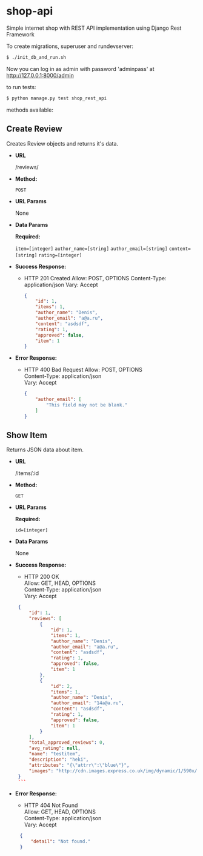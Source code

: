 # shop-api
Simple internet shop with REST API implementation using Django Rest Framework

To create migrations, superuser and rundevserver:

```bash
$ ./init_db_and_run.sh
```

Now you can log in as admin with password 'adminpass' at http://127.0.0.1:8000/admin

to run tests:
``` bash
$ python manage.py test shop_rest_api
```

methods available:

**Create Review**
----
  Creates Review objects and returns it's data.

* **URL**

  /reviews/

* **Method:**

  `POST`
  
*  **URL Params**

   None
 

* **Data Params**

   **Required:**
 
   `item=[integer]`
   `author_name=[string]`
   `author_email=[string]`
   `content=[string]`
   `rating=[integer]`

* **Success Response:**

  * HTTP 201 Created
    Allow: POST, OPTIONS
    Content-Type: application/json
    Vary: Accept

    ```json
    {
        "id": 1,
        "items": 1,
        "author_name": "Denis",
        "author_email": "a@a.ru",
        "content": "asdsdf",
        "rating": 1,
        "approved": false,
        "item": 1
    }
    ```
 
* **Error Response:**

  * HTTP 400 Bad Request
    Allow: POST, OPTIONS<br>
    Content-Type: application/json<br>
    Vary: Accept

    ```json
    {
        "author_email": [
            "This field may not be blank."
        ]
    }
    ```

**Show Item**
----
  Returns JSON data about item.

* **URL**

  /items/:id

* **Method:**

  `GET`
  
*  **URL Params**

   **Required:**
 
   `id=[integer]`


* **Data Params**

    None

* **Success Response:**

    * HTTP 200 OK<br>
      Allow: GET, HEAD, OPTIONS<br>
      Content-Type: application/json<br>
      Vary: Accept

     ```json
      {
          "id": 1,
          "reviews": [
              {
                  "id": 1,
                  "items": 1,
                  "author_name": "Denis",
                  "author_email": "a@a.ru",
                  "content": "asdsdf",
                  "rating": 1,
                  "approved": false,
                  "item": 1
              },
              {
                  "id": 2,
                  "items": 1,
                  "author_name": "Denis",
                  "author_email": "14a@a.ru",
                  "content": "asdsdf",
                  "rating": 1,
                  "approved": false,
                  "item": 1
              }
          ],
          "total_approved_reviews": 0,
          "avg_rating": null,
          "name": "testitem",
          "description": "heki",
          "attributes": "{\"attrr\":\"blue\"}",
          "images": "http://cdn.images.express.co.uk/img/dynamic/1/590x/tv-629703.jpg"
      }
      ```
 
* **Error Response:**

    * HTTP 404 Not Found<br>
      Allow: GET, HEAD, OPTIONS<br>
      Content-Type: application/json<br>
      Vary: Accept
 
 ```json
      {
          "detail": "Not found."
      }
  ```